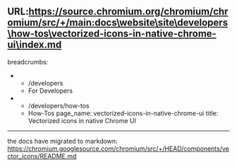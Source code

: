 URL:https://source.chromium.org/chromium/chromium/src/+/main:docs\website\site\developers\how-tos\vectorized-icons-in-native-chrome-ui\index.md
---
breadcrumbs:
- - /developers
  - For Developers
- - /developers/how-tos
  - How-Tos
page_name: vectorized-icons-in-native-chrome-ui
title: Vectorized icons in native Chrome UI
---

the docs have migrated to markdown:
<https://chromium.googlesource.com/chromium/src/+/HEAD/components/vector_icons/README.md>
